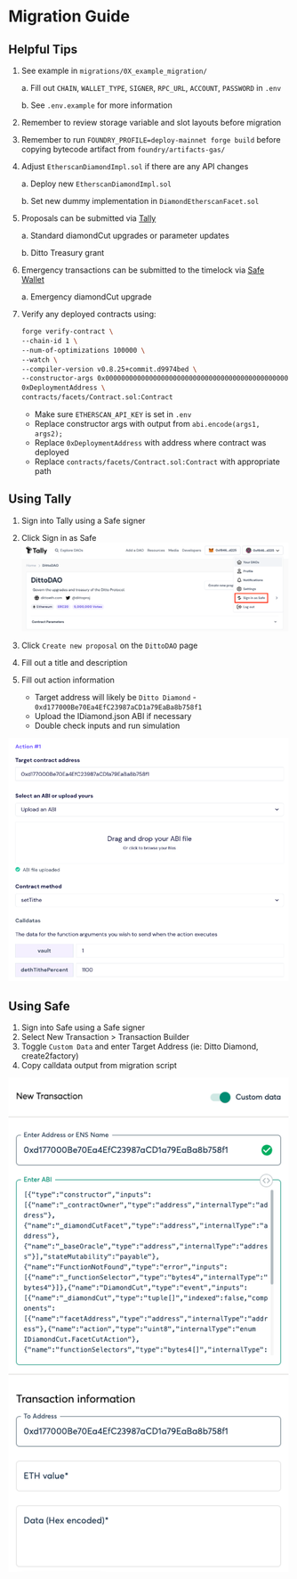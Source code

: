 # Migration Guide

## Helpful Tips

1. See example in `migrations/0X_example_migration/`

   a. Fill out `CHAIN`, `WALLET_TYPE`, `SIGNER`, `RPC_URL`, `ACCOUNT`, `PASSWORD` in `.env`

   b. See `.env.example` for more information

2. Remember to review storage variable and slot layouts before migration
3. Remember to run `FOUNDRY_PROFILE=deploy-mainnet forge build` before copying bytecode artifact from `foundry/artifacts-gas/`
4. Adjust `EtherscanDiamondImpl.sol` if there are any API changes

   a. Deploy new `EtherscanDiamondImpl.sol`

   b. Set new dummy implementation in `DiamondEtherscanFacet.sol`

5. Proposals can be submitted via [Tally](https://www.tally.xyz/gov/dittodao)

   a. Standard diamondCut upgrades or parameter updates

   b. Ditto Treasury grant

6. Emergency transactions can be submitted to the timelock via [Safe Wallet](https://app.safe.global/home?safe=eth:0xc74487730fCa3f2040cC0f6Fb95348a9B1c19EFc)

   a. Emergency diamondCut upgrade

7. Verify any deployed contracts using:

   ```sh
   forge verify-contract \
   --chain-id 1 \
   --num-of-optimizations 100000 \
   --watch \
   --compiler-version v0.8.25+commit.d9974bed \
   --constructor-args 0x0000000000000000000000000000000000000000000000000000000000000000 \
   0xDeploymentAddress \
   contracts/facets/Contract.sol:Contract
   ```

   - Make sure `ETHERSCAN_API_KEY` is set in `.env`
   - Replace constructor args with output from `abi.encode(args1, args2);`
   - Replace `0xDeploymentAddress` with address where contract was deployed
   - Replace `contracts/facets/Contract.sol:Contract` with appropriate path

## Using Tally

1. Sign into Tally using a Safe signer
2. Click Sign in as Safe
   <img src="static/sign-in-safe.png" width="800" alt="safe-sign-in">

3. Click `Create new proposal` on the `DittoDAO` page
4. Fill out a title and description
5. Fill out action information
   - Target address will likely be `Ditto Diamond` - `0xd177000Be70Ea4EfC23987aCD1a79EaBa8b758f1`
   - Upload the IDiamond.json ABI if necessary
   - Double check inputs and run simulation

<img src="static/actions.png" width="600" alt="Tally Actions">

## Using Safe

1. Sign into Safe using a Safe signer
2. Select New Transaction > Transaction Builder
3. Toggle `Custom Data` and enter Target Address (ie: Ditto Diamond, create2factory)
4. Copy calldata output from migration script

<img src="static/safeTxn.png" width="600" alt="Using Safe Wallet">
